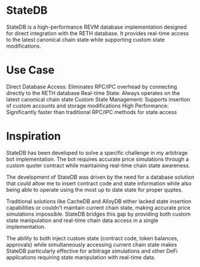 # StateDB

StateDB is a high-performance REVM database implementation designed for direct integration with the RETH database. It provides real-time access to the latest canonical chain state while supporting custom state modifications.

# Use Case

Direct Database Access: Eliminates RPC/IPC overhead by connecting directly to the RETH database
Real-time State: Always operates on the latest canonical chain state
Custom State Management: Supports insertion of custom accounts and storage modifications
High Performance: Significantly faster than traditional RPC/IPC methods for state access

# Inspiration
StateDB has been developed to solve a specific challenge in my arbitrage bot implementation. The bot requires accurate price simulations through a custom quoter contract while maintaining real-time chain state awareness. 

The development of StateDB was driven by the need for a database solution that could allow me to insert contract code and state information while also being able to operate using the most up to date state for proper quptes.

Traditional solutions like CacheDB and AlloyDB either lacked state insertion capabilities or couldn't maintain current chain state, making accurate price simulations impossible. StateDB bridges this gap by providing both custom state manipulation and real-time chain data access in a single implementation.

The ability to both inject custom state (contract code, token balances, approvals) while simultaneously accessing current chain state makes StateDB particularly effective for arbitrage simulations and other DeFi applications requiring state manipulation with real-time data.
